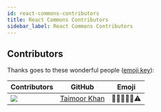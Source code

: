 ```yaml
---
id: react-commons-contributors
title: React Commons Contributors
sidebar_label: React Commons Contributors
---
```


## Contributors

Thanks goes to these wonderful people ([emoji key](https://github.com/kentcdodds/all-contributors#emoji-key)):

| Contributors        | GitHub           | Emoji  |
| ------------- |:-------------:|:-----:|
| <img src="https://avatars0.githubusercontent.com/u/27800340?s=150&v=4" /> | <a href="https://github.com/taimoormk">Taimoor Khan</a> | 🎨🤔🚧📆👀⚠️ |
